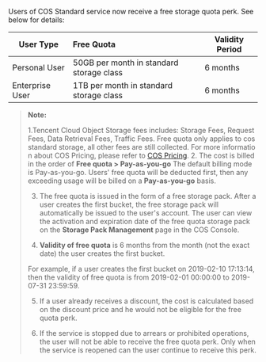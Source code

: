 Users of COS Standard service now receive a free storage quota perk. See below for details: 

| User Type | Free Quota          | Validity Period |
| -------- | :---------------- | ------ |
| Personal User | 50GB per month in standard storage class | 6 months  |
| Enterprise User | 1TB per month in standard storage class  | 6 months  |

> **Note:**
>
>1.Tencent Cloud Object Storage fees includes: Storage Fees, Request Fees, Data Retrieval Fees, Traffic Fees. Free quota only applies to cos standard storage, all other fees are still collected. For more information about COS Pricing, please refer to [COS Pricing](https://intl.cloud.tencent.com/pricing/cos).
>2. The cost is billed in the order of **Free quota > Pay-as-you-go**
>    The default billing mode is Pay-as-you-go. Users' free quota will be deducted first, then any exceeding usage will be billed on a **Pay-as-you-go** basis.
>
>
>3. The free quota is issued in the form of a free storage pack. After a user creates the first bucket, the free storage pack will automatically be issued to the user's account. The user can view the activation and expiration date of the free quota storage pack on the **Storage Pack Management** page in the COS Console.
>
>4. **Validity of free quota** is 6 months from the month (not the exact date) the user creates the first bucket.
>
> For example, if a user creates the first bucket on 2019-02-10 17:13:14, then the validity of free quota is from 2019-02-01 00:00:00 to 2019-07-31 23:59:59.
>
>5. If a user already receives a discount, the cost is calculated based on the discount price and he would not be eligible for the free quota perk.
>
>6. If the service is stopped due to arrears or prohibited operations, the user will not be able to receive the free quota perk. Only when the service is reopened can the user continue to receive this perk.
